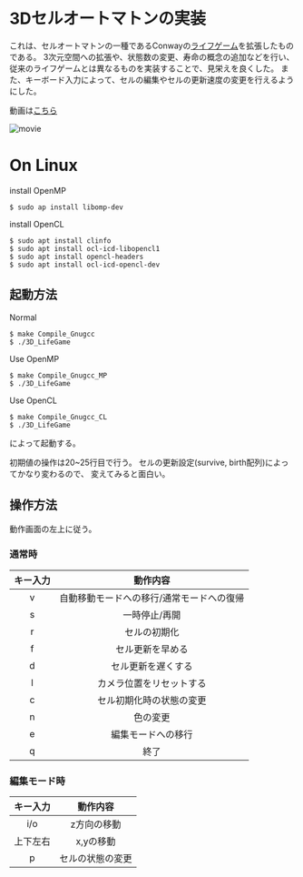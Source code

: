 # 3Dセルオートマトンの実装

これは、セルオートマトンの一種であるConwayの[ライフゲーム](https://ja.wikipedia.org/wiki/%E3%83%A9%E3%82%A4%E3%83%95%E3%82%B2%E3%83%BC%E3%83%A0)を拡張したものである。
3次元空間への拡張や、状態数の変更、寿命の概念の追加などを行い、従来のライフゲームとは異なるものを実装することで、見栄えを良くした。
また、キーボード入力によって、セルの編集やセルの更新速度の変更を行えるようにした。

動画は[こちら](https://www.youtube.com/playlist?list=PL0oc7AkB1TQK4kQ9fDaY6qSUhQsMoNwQf)

![movie](./Sample_movie/4-6-7-12-13.gif)

# On Linux 
install OpenMP
```
$ sudo ap install libomp-dev
```

install OpenCL
```
$ sudo apt install clinfo
$ sudo apt install ocl-icd-libopencl1
$ sudo apt install opencl-headers
$ sudo apt install ocl-icd-opencl-dev
```


## 起動方法
Normal 
```
$ make Compile_Gnugcc
$ ./3D_LifeGame
```
Use OpenMP
```
$ make Compile_Gnugcc_MP
$ ./3D_LifeGame
```
Use OpenCL
```
$ make Compile_Gnugcc_CL
$ ./3D_LifeGame
```

によって起動する。

初期値の操作は20~25行目で行う。
セルの更新設定(survive, birth配列)によってかなり変わるので、
変えてみると面白い。


## 操作方法

動作画面の左上に従う。

### 通常時
|キー入力|動作内容|
| :--: | :--:|
|v | 自動移動モードへの移行/通常モードへの復帰|
|s | 一時停止/再開|
|r | セルの初期化|
|f | セル更新を早める|
|d | セル更新を遅くする|
|l | カメラ位置をリセットする|
|c | セル初期化時の状態の変更|
|n | 色の変更|
|e | 編集モードへの移行|
|q | 終了|

### 編集モード時

|キー入力|動作内容|
| :--: | :--:|
|i/o |z方向の移動|
|上下左右 | x,yの移動|
|p| セルの状態の変更|
